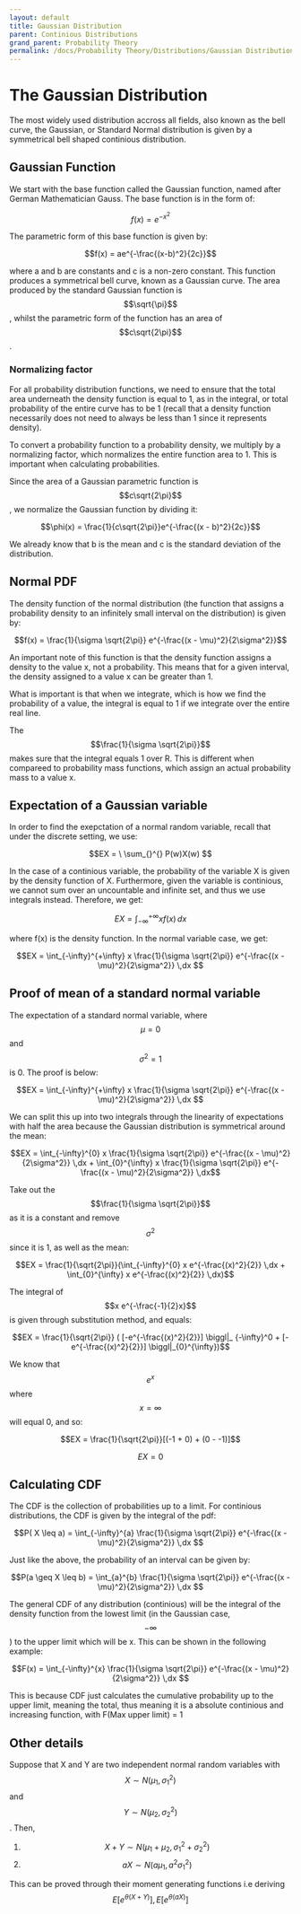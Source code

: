 ```yaml
---
layout: default
title: Gaussian Distribution
parent: Continious Distributions
grand_parent: Probability Theory
permalink: /docs/Probability Theory/Distributions/Gaussian Distribution/
---
```


# The Gaussian Distribution
The most widely used distribution accross all fields, also known as the bell curve, the Gaussian, or Standard Normal distribution is given by a symmetrical bell shaped continious distribution. 

## Gaussian Function
We start with the base function called the Gaussian function, named after German Mathematician Gauss. The base function is in the form of:

$$f(x) = e^{-x^2}$$

The parametric form of this base function is given by:

$$f(x) = ae^{-\frac{(x-b)^2}{2c}}$$

where a and b are constants and c is a non-zero constant. This function produces a symmetrical bell curve, known as a Gaussian curve. The area produced by the standard Gaussian function is $$\sqrt{\pi}$$, whilst the parametric form of the function has an area of $$c\sqrt{2\pi}$$.

### Normalizing factor
For all probability distribution functions, we need to ensure that the total area underneath the density function is equal to 1, as in the integral, or total probability of the entire curve has to be 1 (recall that a density function necessarily does not need to always be less than 1 since it represents density). 

To convert a probability function to a probability density, we multiply by a normalizing factor, which normalizes the entire function area to 1. This is important when calculating probabilities. 

Since the area of a Gaussian parametric function is $$c\sqrt{2\pi}$$, we normalize the Gaussian function by dividing it:

$$\phi(x) = \frac{1}{c\sqrt{2\pi}}e^{-\frac{(x - b)^2}{2c}}$$

We already know that b is the mean and c is the standard deviation of the distribution.

## Normal PDF
The density function of the normal distribution (the function that assigns a probability density to an infinitely small interval on the distribution) is given by:

$$f(x) = \frac{1}{\sigma \sqrt{2\pi}} e^{-\frac{(x - \mu)^2}{2\sigma^2}}$$

An important note of this function is that the density function assigns a density to the value x, not a probability. This means that for a given interval, the density assigned to a value x can be greater than 1.

What is important is that when we integrate, which is how we find the probability of a value, the integral is equal to 1 if we integrate over the entire real line.

The $$\frac{1}{\sigma \sqrt{2\pi}}$$ makes sure that the integral equals 1 over R. This is different when compareed to probability mass functions, which assign an actual probability mass to a value x. 
## Expectation of a Gaussian variable

In order to find the exepctation of a normal random variable, recall that under the discrete setting, we use:

$$EX =  \ \sum_{}^{} P(w)X(w) $$

In the case of a continious variable, the probability of the variable X is given by the density function of X. Furthermore, given the variable is continious, we cannot sum over an uncountable and infinite set, and thus we use integrals instead. Therefore, we get:

$$EX =  \int_{-\infty}^{+\infty} xf(x) \,dx $$

where f(x) is the density function. In the normal variable case, we get:

$$EX =  \int_{-\infty}^{+\infty} x \frac{1}{\sigma \sqrt{2\pi}} e^{-\frac{(x - \mu)^2}{2\sigma^2}} \,dx $$

## Proof of mean of a standard normal variable
The expectation of a standard normal variable, where $$\mu = 0$$ and $$\sigma^2 = 1$$ is 0. The proof is below:

$$EX =  \int_{-\infty}^{+\infty} x \frac{1}{\sigma \sqrt{2\pi}} e^{-\frac{(x - \mu)^2}{2\sigma^2}} \,dx $$

We can split this up into two integrals through the linearity of expectations with half the area because the Gaussian distribution is symmetrical around the mean:

$$EX =  \int_{-\infty}^{0} x \frac{1}{\sigma \sqrt{2\pi}} e^{-\frac{(x - \mu)^2}{2\sigma^2}} \,dx +  \int_{0}^{\infty} x \frac{1}{\sigma \sqrt{2\pi}} e^{-\frac{(x - \mu)^2}{2\sigma^2}} \,dx$$

Take out the $$\frac{1}{\sigma \sqrt{2\pi}}$$ as it is a constant and remove $$\sigma^2$$ since it is 1, as well as the mean:

$$EX =  \frac{1}{\sqrt{2\pi}}(\int_{-\infty}^{0} x e^{-\frac{(x)^2}{2}} \,dx +  \int_{0}^{\infty} x e^{-\frac{(x)^2}{2}} \,dx)$$

The integral of $$x e^{-\frac{-1}{2}x}$$ is given through substitution method, and equals:

$$EX =  \frac{1}{\sqrt{2\pi}} ( [-e^{-\frac{(x)^2}{2}}] \biggl|_ {-\infty}^0 + [-e^{-\frac{(x)^2}{2}}] \biggl|_{0}^{\infty})$$

We know that $$e^x$$ where $$x = \infty$$ will equal 0, and so:

$$EX = \frac{1}{\sqrt{2\pi}}[(-1 + 0) + (0 - -1)]$$

$$EX = 0$$

## Calculating CDF
The CDF is the collection of probabilities up to a limit. For continious distributions, the CDF is given by the integral of the pdf:

$$P( X \leq a) = \int_{-\infty}^{a} \frac{1}{\sigma \sqrt{2\pi}} e^{-\frac{(x - \mu)^2}{2\sigma^2}} \,dx $$

Just like the above, the probability of an interval can be given by:


$$P(a \geq X \leq b) = \int_{a}^{b} \frac{1}{\sigma \sqrt{2\pi}} e^{-\frac{(x - \mu)^2}{2\sigma^2}} \,dx $$

The general CDF of any distribution (continious) will be the integral of the density function from the lowest limit (in the Gaussian case, $$- \infty$$) to the upper limit which will be x. This can be shown in the following example:

$$F(x) = \int_{-\infty}^{x} \frac{1}{\sigma \sqrt{2\pi}} e^{-\frac{(x - \mu)^2}{2\sigma^2}} \,dx $$

This is because CDF just calculates the cumulative probability up to the upper limit, meaning the total, thus meaning it is a absolute continious and increasing function, with F(Max upper limit) = 1

## Other details
Suppose that X and Y are two independent normal random variables with $$X \sim N(\mu_1, \sigma_1^2)$$ and $$Y \sim N(\mu_2, \sigma^2_2)$$. Then,

1. $$X + Y \sim N(\mu_1 + \mu_2, \sigma_1^2 + \sigma_2^2)$$
2. $$aX \sim N(a\mu_1, a^2 \sigma_1^2)$$

This can be proved through their moment generating functions i.e deriving $$E[e^{\theta (X+Y)}], E[e^{\theta (aX)}]$$

